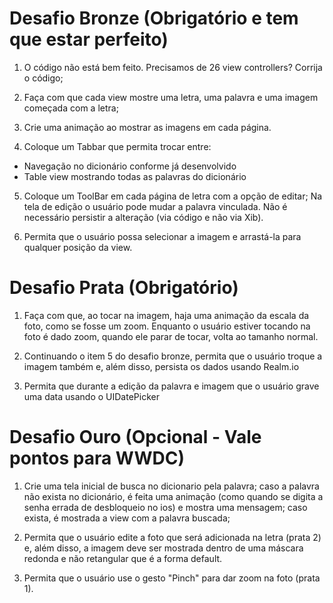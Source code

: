 # Desafio Bronze (Obrigatório e tem que estar perfeito)

1) O código não está bem feito. Precisamos de 26 view controllers? Corrija o código;

2) Faça com que cada view mostre uma letra, uma palavra e uma imagem começada com a letra;

3) Crie uma animação ao mostrar as imagens em cada página.

4) Coloque um Tabbar que permita trocar entre: 

* Navegação no dicionário conforme já desenvolvido
* Table view mostrando todas as palavras do dicionário

5) Coloque um ToolBar em cada página de letra com a opção de editar; Na tela de edição o usuário pode mudar a palavra vinculada. Não é necessário persistir a alteração (via código e não via Xib).

6) Permita que o usuário possa selecionar a imagem e arrastá-la para qualquer posição da view. 

# Desafio Prata (Obrigatório)

1) Faça com que, ao tocar na imagem, haja uma animação da escala da foto, como se fosse um zoom. Enquanto o usuário estiver tocando na foto é dado zoom, quando ele parar de tocar, volta ao tamanho normal.

2) Continuando o item 5 do desafio bronze, permita que o usuário troque a imagem também e, além disso, persista os dados usando Realm.io

3) Permita que durante a edição da palavra e imagem que o usuário grave uma data usando o UIDatePicker

# Desafio Ouro (Opcional - Vale pontos para WWDC)

1) Crie uma tela inicial de busca no dicionario pela palavra; caso a palavra não exista no dicionário, é feita uma animação (como quando se digita a senha errada de desbloqueio no ios) e mostra uma mensagem; caso exista, é mostrada a view com a palavra buscada;

2) Permita que o usuário edite a foto que será adicionada na letra (prata 2) e, além disso, a imagem deve ser mostrada dentro de uma máscara redonda e não retangular que é a forma default.

3) Permita que o usuário use o gesto "Pinch" para dar zoom na foto (prata 1).
